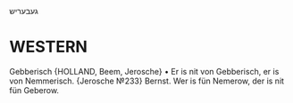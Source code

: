געבעריש

WESTERN
========

Gebberisch {HOLLAND, Beem, Jerosche}
	•	Er is nit von Gebberisch, er is von Nemmerisch. {Jerosche №233}
Bernst. Wer is fün Nemerow, der is nit fün Geberow.